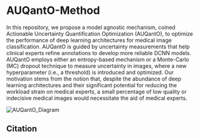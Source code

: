 # AUQantO-Method

In this repository, we propose a model agnostic mechanism, coined Actionable Uncertainty Quantification Optimization (AUQantO), to optimize the performance of deep learning architectures for medical image classification. AUQantO is guided by uncertainty measurements that help clinical experts refine annotations to develop more reliable DCNN models. AUQantO employs either an entropy-based mechanism or a Monte-Carlo (MC) dropout technique to measure uncertainty in images, where a new hyperparameter (i.e., a threshold) is introduced and optimized. Our motivation stems from the notion that, despite the abundance of deep learning architectures and their significant potential for reducing the workload strain on medical experts, a small percentage of low quality or indecisive medical images would necessitate the aid of medical experts.



![AUQantO_Diagram](https://user-images.githubusercontent.com/20457990/232609227-6281e6d6-fbfa-4f2e-88c9-ced56a0a0863.png)


## Citation

```

```
